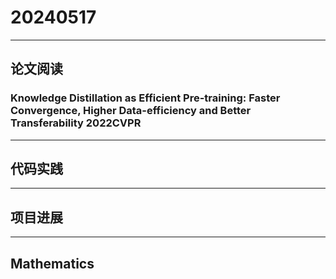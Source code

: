 # 20240517

---

## 论文阅读  

### Knowledge Distillation as Efficient Pre-training: Faster Convergence, Higher Data-efficiency and Better Transferability 2022CVPR

---

## 代码实践

---

## 项目进展

---

## Mathematics

